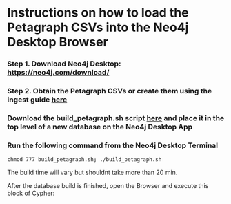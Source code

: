 # Instructions on how to load the Petagraph CSVs into the Neo4j Desktop Browser


### Step 1. Download Neo4j Desktop: https://neo4j.com/download/

### Step 2. Obtain the Petagraph CSVs or create them using the ingest guide [here]()


### Download the build_petagraph.sh script [here](https://github.com/TaylorResearchLab/Petagraph/blob/main/build_process/build/build_petagraph.sh) and place it in the top level of a new database on the Neo4j Desktop App

### Run the following command from the Neo4j Desktop Terminal 
`chmod 777 build_petagraph.sh; ./build_petagraph.sh`

The build time will vary but shouldnt take more than 20 min.


After the database build is finished, open the Browser and execute this block of Cypher:
```
```
